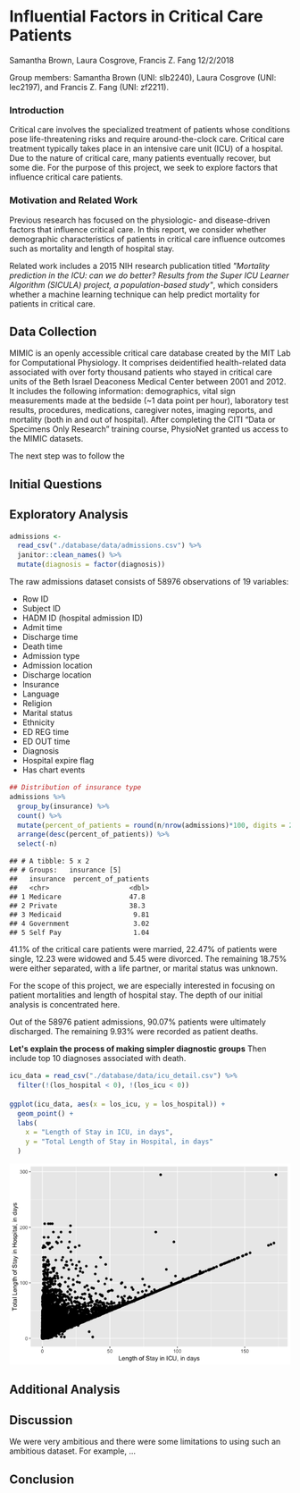 Influential Factors in Critical Care Patients
================
Samantha Brown, Laura Cosgrove, Francis Z. Fang
12/2/2018

Group members: Samantha Brown (UNI: slb2240), Laura Cosgrove (UNI: lec2197), and Francis Z. Fang (UNI: zf2211).

### Introduction

Critical care involves the specialized treatment of patients whose conditions pose life-threatening risks and require around-the-clock care. Critical care treatment typically takes place in an intensive care unit (ICU) of a hospital. Due to the nature of critical care, many patients eventually recover, but some die. For the purpose of this project, we seek to explore factors that influence critical care patients.

### Motivation and Related Work

Previous research has focused on the physiologic- and disease-driven factors that influence critical care. In this report, we consider whether demographic characteristics of patients in critical care influence outcomes such as mortality and length of hospital stay.

Related work includes a 2015 NIH research publication titled *"Mortality prediction in the ICU: can we do better? Results from the Super ICU Learner Algorithm (SICULA) project, a population-based study"*, which considers whether a machine learning technique can help predict mortality for patients in critical care.

Data Collection
---------------

MIMIC is an openly accessible critical care database created by the MIT Lab for Computational Physiology. It comprises deidentified health-related data associated with over forty thousand patients who stayed in critical care units of the Beth Israel Deaconess Medical Center between 2001 and 2012. It includes the following information: demographics, vital sign measurements made at the bedside (~1 data point per hour), laboratory test results, procedures, medications, caregiver notes, imaging reports, and mortality (both in and out of hospital). After completing the CITI “Data or Specimens Only Research” training course, PhysioNet granted us access to the MIMIC datasets.

The next step was to follow the

Initial Questions
-----------------

Exploratory Analysis
--------------------

``` r
admissions <- 
  read_csv("./database/data/admissions.csv") %>% 
  janitor::clean_names() %>% 
  mutate(diagnosis = factor(diagnosis))
```

The raw admissions dataset consists of 58976 observations of 19 variables:

-   Row ID
-   Subject ID
-   HADM ID (hospital admission ID)
-   Admit time
-   Discharge time
-   Death time
-   Admission type
-   Admission location
-   Discharge location
-   Insurance
-   Language
-   Religion
-   Marital status
-   Ethnicity
-   ED REG time
-   ED OUT time
-   Diagnosis
-   Hospital expire flag
-   Has chart events

``` r
## Distribution of insurance type
admissions %>% 
  group_by(insurance) %>% 
  count() %>% 
  mutate(percent_of_patients = round(n/nrow(admissions)*100, digits = 2)) %>% 
  arrange(desc(percent_of_patients)) %>% 
  select(-n)
```

    ## # A tibble: 5 x 2
    ## # Groups:   insurance [5]
    ##   insurance  percent_of_patients
    ##   <chr>                    <dbl>
    ## 1 Medicare                 47.8 
    ## 2 Private                  38.3 
    ## 3 Medicaid                  9.81
    ## 4 Government                3.02
    ## 5 Self Pay                  1.04

41.1% of the critical care patients were married, 22.47% of patients were single, 12.23 were widowed and 5.45 were divorced. The remaining 18.75% were either separated, with a life partner, or marital status was unknown.

For the scope of this project, we are especially interested in focusing on patient mortalities and length of hospital stay. The depth of our initial analysis is concentrated here.

Out of the 58976 patient admissions, 90.07% patients were ultimately discharged. The remaining 9.93% were recorded as patient deaths.

**Let's explain the process of making simpler diagnostic groups** Then include top 10 diagnoses associated with death.

``` r
icu_data = read_csv("./database/data/icu_detail.csv") %>% 
  filter(!(los_hospital < 0), !(los_icu < 0))

ggplot(icu_data, aes(x = los_icu, y = los_hospital)) +
  geom_point() +
  labs(
    x = "Length of Stay in ICU, in days", 
    y = "Total Length of Stay in Hospital, in days" 
  )
```

![](report_files/figure-markdown_github/unnamed-chunk-5-1.png)

Additional Analysis
-------------------

Discussion
----------

We were very ambitious and there were some limitations to using such an ambitious dataset. For example, ...

Conclusion
----------

